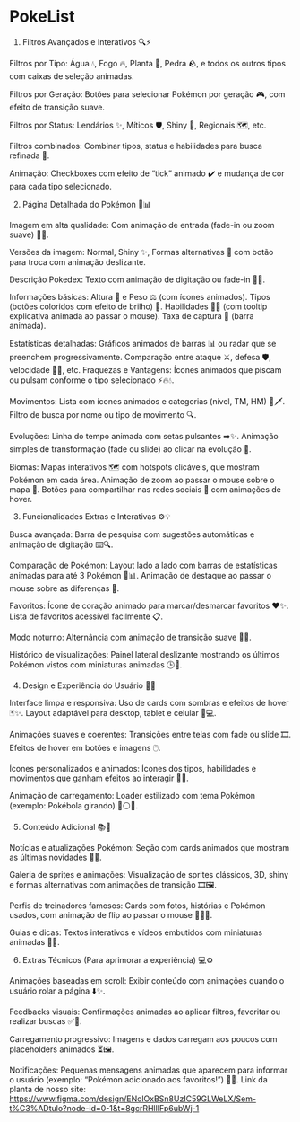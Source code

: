 # PokeList

1. Filtros Avançados e Interativos 🔍⚡

Filtros por Tipo: Água 💧, Fogo 🔥, Planta 🌿, Pedra 🪨, e todos os outros tipos com caixas de seleção animadas.

Filtros por Geração: Botões para selecionar Pokémon por geração 🎮, com efeito de transição suave.

Filtros por Status: Lendários ✨, Míticos 🛡️, Shiny 🌟, Regionais 🗺️, etc.

Filtros combinados: Combinar tipos, status e habilidades para busca refinada 🎯.

Animação: Checkboxes com efeito de “tick” animado ✔️ e mudança de cor para cada tipo selecionado.

2. Página Detalhada do Pokémon 🐾📊

Imagem em alta qualidade: Com animação de entrada (fade-in ou zoom suave) 📸✨.

Versões da imagem: Normal, Shiny ✨, Formas alternativas 🔄 com botão para troca com animação deslizante.

Descrição Pokedex: Texto com animação de digitação ou fade-in 📝💬.

Informações básicas:
Altura 📏 e Peso ⚖️ (com ícones animados).
Tipos (botões coloridos com efeito de brilho) 🎨.
Habilidades 🧙‍♂️ (com tooltip explicativa animada ao passar o mouse).
Taxa de captura 🎣 (barra animada).

Estatísticas detalhadas:
Gráficos animados de barras 📊 ou radar que se preenchem progressivamente.
Comparação entre ataque ⚔️, defesa 🛡️, velocidade 🏃‍♂️, etc.
Fraquezas e Vantagens: Ícones animados que piscam ou pulsam conforme o tipo selecionado ⚡🔥💧.

Movimentos:
Lista com ícones animados e categorias (nível, TM, HM) 🎯🗡️.
Filtro de busca por nome ou tipo de movimento 🔍.

Evoluções:
Linha do tempo animada com setas pulsantes ➡️✨.
Animação simples de transformação (fade ou slide) ao clicar na evolução 🔄.

Biomas:
Mapas interativos 🗺️ com hotspots clicáveis, que mostram Pokémon em cada área.
Animação de zoom ao passar o mouse sobre o mapa 🔎.
Botões para compartilhar nas redes sociais 📲 com animações de hover.

3. Funcionalidades Extras e Interativas ⚙️💡

Busca avançada:
Barra de pesquisa com sugestões automáticas e animação de digitação ⌨️🔍.

Comparação de Pokémon:
Layout lado a lado com barras de estatísticas animadas para até 3 Pokémon 🔢📊.
Animação de destaque ao passar o mouse sobre as diferenças 👀.

Favoritos:
Ícone de coração animado para marcar/desmarcar favoritos ❤️✨.
Lista de favoritos acessível facilmente 📋.

Modo noturno:
Alternância com animação de transição suave 🌙🌓.

Histórico de visualizações:
Painel lateral deslizante mostrando os últimos Pokémon vistos com miniaturas animadas 🕒👾.

4. Design e Experiência do Usuário 🎨📱

Interface limpa e responsiva:
Uso de cards com sombras e efeitos de hover 🃏✨.
Layout adaptável para desktop, tablet e celular 📱💻.

Animações suaves e coerentes:
Transições entre telas com fade ou slide 🎞️.
Efeitos de hover em botões e imagens 🖱️.

Ícones personalizados e animados:
Ícones dos tipos, habilidades e movimentos que ganham efeitos ao interagir 🎯💥.

Animação de carregamento:
Loader estilizado com tema Pokémon (exemplo: Pokébola girando) 🔄⚪🔴.

5. Conteúdo Adicional 📚🎥

Notícias e atualizações Pokémon:
Seção com cards animados que mostram as últimas novidades 📰✨.

Galeria de sprites e animações:
Visualização de sprites clássicos, 3D, shiny e formas alternativas com animações de transição 🎞️🖼️.

Perfis de treinadores famosos:
Cards com fotos, histórias e Pokémon usados, com animação de flip ao passar o mouse 🧑‍🚀🔄.

Guias e dicas:
Textos interativos e vídeos embutidos com miniaturas animadas 🎥📖.

6. Extras Técnicos (Para aprimorar a experiência) 💻⚙️

Animações baseadas em scroll:
Exibir conteúdo com animações quando o usuário rolar a página ⬇️✨.

Feedbacks visuais:
Confirmações animadas ao aplicar filtros, favoritar ou realizar buscas ✅🎉.

Carregamento progressivo:
Imagens e dados carregam aos poucos com placeholders animados ⏳🖼️.

Notificações:
Pequenas mensagens animadas que aparecem para informar o usuário (exemplo: “Pokémon adicionado aos favoritos!”) 🔔💬.
Link da planta de nosso site: https://www.figma.com/design/ENolOxBSn8UzIC59GLWeLX/Sem-t%C3%ADtulo?node-id=0-1&t=8gcrRHllIFp6ubWj-1
